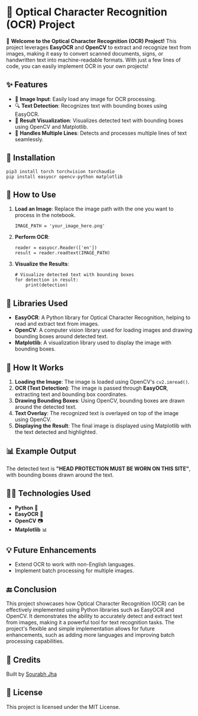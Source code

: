 <!DOCTYPE html>
<html lang="en">
<head>
    <meta charset="UTF-8">
    <meta name="viewport" content="width=device-width, initial-scale=1.0">
</head>
<body>
    <h1>📜 Optical Character Recognition (OCR) Project</h1>
    <p>🚀 <strong>Welcome to the Optical Character Recognition (OCR) Project!</strong> This project leverages <strong>EasyOCR</strong> and <strong>OpenCV</strong> to extract and recognize text from images, making it easy to convert scanned documents, signs, or handwritten text into machine-readable formats. With just a few lines of code, you can easily implement OCR in your own projects!</p>
    <h2>✨ Features</h2>
    <ul>
        <li>📸 <strong>Image Input</strong>: Easily load any image for OCR processing.</li>
        <li>🔍 <strong>Text Detection</strong>: Recognizes text with bounding boxes using EasyOCR.</li>
        <li>🎨 <strong>Result Visualization</strong>: Visualizes detected text with bounding boxes using OpenCV and Matplotlib.</li>
        <li>📝 <strong>Handles Multiple Lines</strong>: Detects and processes multiple lines of text seamlessly.</li>
    </ul>
    <h2>🔧 Installation</h2>
    <pre><code>pip3 install torch torchvision torchaudio
pip install easyocr opencv-python matplotlib</code></pre>
    <h2>🚀 How to Use</h2>
    <ol>
        <li><strong>Load an Image</strong>: Replace the image path with the one you want to process in the notebook.
            <pre><code>IMAGE_PATH = 'your_image_here.png'</code></pre>
        </li>
        <li><strong>Perform OCR</strong>:
            <pre><code>reader = easyocr.Reader(['en'])
result = reader.readtext(IMAGE_PATH)</code></pre>
        </li>
        <li><strong>Visualize the Results</strong>:
            <pre><code># Visualize detected text with bounding boxes
for detection in result:
    print(detection)</code></pre>
        </li>
    </ol>
    <h2>📖 Libraries Used</h2>
    <ul>
        <li><strong>EasyOCR</strong>: A Python library for Optical Character Recognition, helping to read and extract text from images.</li>
        <li><strong>OpenCV</strong>: A computer vision library used for loading images and drawing bounding boxes around detected text.</li>
        <li><strong>Matplotlib</strong>: A visualization library used to display the image with bounding boxes.</li>
    </ul>
    <h2>🚀 How It Works</h2>
    <ol>
        <li><strong>Loading the Image</strong>: The image is loaded using OpenCV's <code>cv2.imread()</code>.</li>
        <li><strong>OCR (Text Detection)</strong>: The image is passed through <strong>EasyOCR</strong>, extracting text and bounding box coordinates.</li>
        <li><strong>Drawing Bounding Boxes</strong>: Using OpenCV, bounding boxes are drawn around the detected text.</li>
        <li><strong>Text Overlay</strong>: The recognized text is overlayed on top of the image using OpenCV.</li>
        <li><strong>Displaying the Result</strong>: The final image is displayed using Matplotlib with the text detected and highlighted.</li>
    </ol>
    <h2>📊 Example Output</h2>
    <p>The detected text is <strong>"HEAD PROTECTION MUST BE WORN ON THIS SITE"</strong>, with bounding boxes drawn around the text.</p>
    <h2>👨‍💻 Technologies Used</h2>
    <ul>
        <li><strong>Python</strong> 🐍</li>
        <li><strong>EasyOCR</strong> 📖</li>
        <li><strong>OpenCV</strong> 📷</li>
        <li><strong>Matplotlib</strong> 📊</li>
    </ul>
    <h2>💡 Future Enhancements</h2>
    <ul>
        <li>Extend OCR to work with non-English languages.</li>
        <li>Implement batch processing for multiple images.</li>
    </ul>
    <h2>🔚 Conclusion</h2>
    <p>This project showcases how Optical Character Recognition (OCR) can be effectively implemented using Python libraries such as EasyOCR and OpenCV. It demonstrates the ability to accurately detect and extract text from images, making it a powerful tool for text recognition tasks. The project's flexible and simple implementation allows for future enhancements, such as adding more languages and improving batch processing capabilities.</p>
    <h2>👥 Credits</h2>
    <p>Built by <a href="https://github.com/100rabhhh">Sourabh Jha</a></p>
    <h2>📄 License</h2>
    <p>This project is licensed under the MIT License.</p>
</body>
</html>
